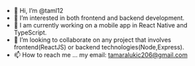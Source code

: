 - 👋 Hi, I’m @taml12
- 👀 I’m interested in both frontend and backend development.
- 🌱 I am currently working on a mobile app in React Native and TypeScript. 
- 💞️ I’m looking to collaborate on any project that involves frontend(ReactJS) or backend technologies(Node,Express). 
- 📫 How to reach me ... my email: tamaralukic206@gmail.com

<!---
taml12/taml12 is a ✨ special ✨ repository because its `README.md` (this file) appears on your GitHub profile.
You can click the Preview link to take a look at your changes.
--->
